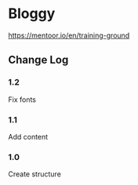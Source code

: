 # Bloggy

https://mentoor.io/en/training-ground

## Change Log

### 1.2

Fix fonts

### 1.1

Add content

### 1.0

Create structure

